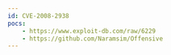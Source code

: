 ```yaml
---
id: CVE-2008-2938
pocs: 
    - https://www.exploit-db.com/raw/6229
    - https://github.com/Naramsim/Offensive
---
```

